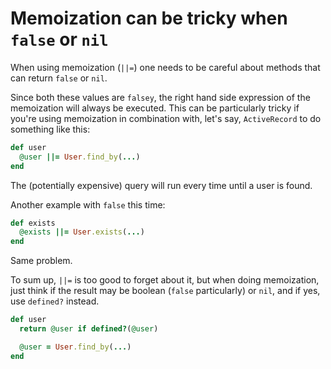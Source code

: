 # Memoization can be tricky when `false` or `nil`

When using memoization (`||=`) one needs to be careful about methods that can return `false` or `nil`.

Since both these values are `falsey`, the right hand side expression of the memoization will always be executed.
This can be particularly tricky if you're using memoization in combination with, let's say, `ActiveRecord` to do something like this:

```ruby
def user
  @user ||= User.find_by(...)
end
```

The (potentially expensive) query will run every time until a user is found.

Another example with `false` this time:

```ruby
def exists
  @exists ||= User.exists(...)
end
```

Same problem.

To sum up, `||=` is too good to forget about it, but when doing memoization, just think if the result may be boolean (`false` particularly) or `nil`, and if yes, use `defined?` instead.

```ruby
def user
  return @user if defined?(@user)

  @user = User.find_by(...)
end
```
